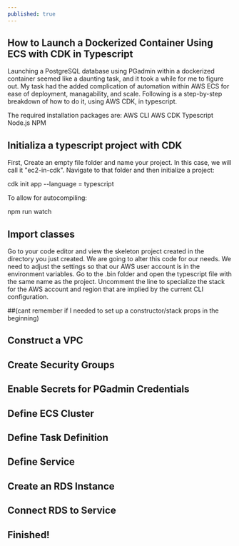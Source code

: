 ```yaml
---
published: true
---
```

## How to Launch a Dockerized Container Using ECS with CDK in Typescript
Launching a PostgreSQL database using PGadmin within a dockerized container seemed like a daunting task, and it took a while for me to figure out. My task had the added complication of automation within AWS ECS for ease of deployment, managability, and scale. Following is a step-by-step breakdown of how to do it, using AWS CDK, in typescript.

The required installation packages are:
AWS CLI
AWS CDK
Typescript
Node.js
NPM

## Initializa a typescript project with CDK
First, Create an empty file folder and name your project. In this case, we will call it "ec2-in-cdk".
Navigate to that folder and then initialize a project:

cdk init app --language = typescript

To allow for autocompiling:

npm run watch

## Import classes
Go to your code editor and view the skeleton project created in the directory you just created. We are going to alter this code for our needs.
We need to adjust the settings so that our AWS user account is in the environment variables. Go to the .bin folder and open the typescript file with the same name as the project. Uncomment the line to specialize the stack for the AWS account and region that are implied by the current CLI configuration.

##(cant remember if I needed to set up a constructor/stack props in the beginning)

## Construct a VPC


## Create Security Groups

## Enable Secrets for PGadmin Credentials

## Define ECS Cluster

## Define Task Definition

## Define Service

## Create an RDS Instance

## Connect RDS to Service

## Finished!
